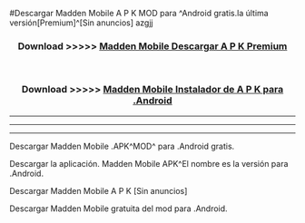 #Descargar Madden Mobile  A P K MOD para ^Android gratis.la última versión[Premium]^[Sin anuncios] azgjj



<div align="center">
<h3>Download >>>>> <a href="https://es-web.web.app/?es= Madden Mobile ">Madden Mobile  Descargar A P K Premium</a></h3><br>

<h3>Download >>>>> <a href="https://es-web.web.app/?es= Madden Mobile ">Madden Mobile  Instalador de A P K para .Android</a></h3>
</div>


----------------------------------------------------------

----------------------------------------------------------

----------------------------------------------------------

Descargar Madden Mobile  .APK^MOD^ para .Android gratis.

Descargar la aplicación. Madden Mobile  APK^El nombre es la versión para .Android.

Descargar Madden Mobile  A P K [Sin anuncios]

Descargar Madden Mobile  gratuita del mod para .Android.